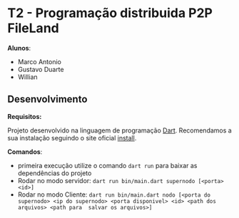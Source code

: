 # T2 - Programação distribuida P2P FileLand

**Alunos**:

- Marco Antonio
- Gustavo Duarte
- Willian


## Desenvolvimento

**Requisitos:**

Projeto desenvolvido na linguagem de programação
[Dart](https://dart.dev/). Recomendamos a sua instalação seguindo o site oficial
[install](https://dart.dev/get-dart).

**Comandos**:
- primeira execução utilize o comando `dart run` para baixar as dependências do projeto 
- Rodar no modo servidor: `dart run bin/main.dart supernodo [<porta> <id>]`
- Rodar no modo Cliente: `dart run bin/main.dart nodo [<porta do supernodo> <ip do supernodo> <porta disponivel> <id> <path dos arquivos> <path para  salvar os arquivos>]`


